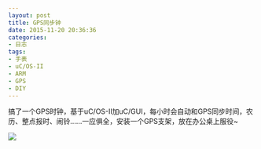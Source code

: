 ```yaml
---
layout: post
title: GPS同步钟
date: 2015-11-20 20:36:36
categories:
- 日志
tags:
- 手表
- uC/OS-II
- ARM
- GPS
- DIY
---
```


搞了一个GPS时钟，基于uC/OS-II加uC/GUI，每小时会自动和GPS同步时间，农历、整点报时、闹铃......一应俱全，安装一个GPS支架，放在办公桌上服役~


![](http://i1328.photobucket.com/albums/w532/xwlogic/IMG_4498_zps2nzlmuam.jpg)
